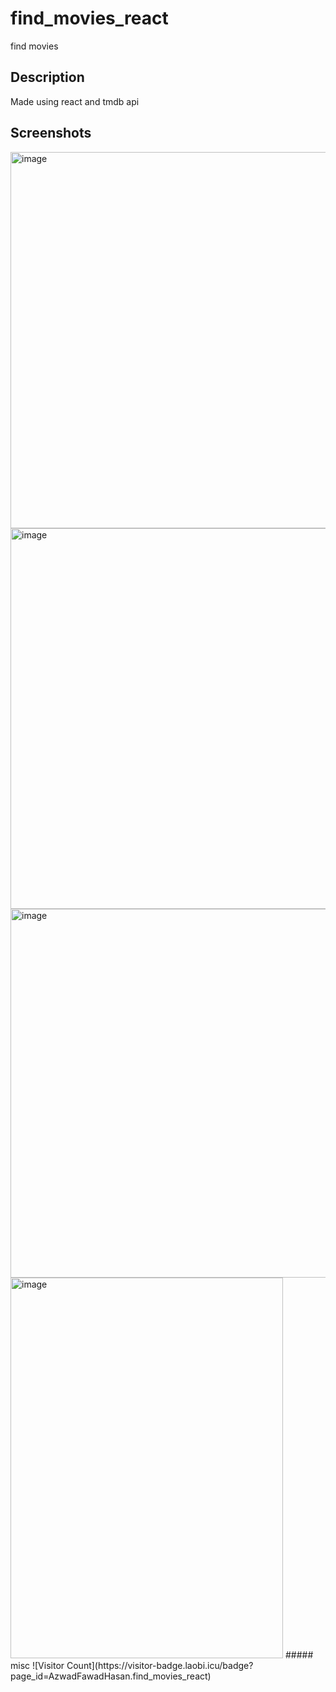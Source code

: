 # find_movies_react
find movies 
## Description
Made using react and tmdb api
## Screenshots
<img width="1350" height="602" alt="image" src="https://github.com/user-attachments/assets/10692d5e-5108-4cf3-a651-51a5d4363449" />
<img width="1336" height="609" alt="image" src="https://github.com/user-attachments/assets/85935aad-9563-4f9c-b93a-a428043a7771" />
<img width="625" height="590" alt="image" src="https://github.com/user-attachments/assets/2fabbc5b-fb49-4d6f-9c14-87ab04e33b8e" />
<img width="436" height="609" alt="image" src="https://github.com/user-attachments/assets/00cf0b89-7750-4fb3-8a1f-0f6dcb835c98" />
##### misc
![Visitor Count](https://visitor-badge.laobi.icu/badge?page_id=AzwadFawadHasan.find_movies_react)
